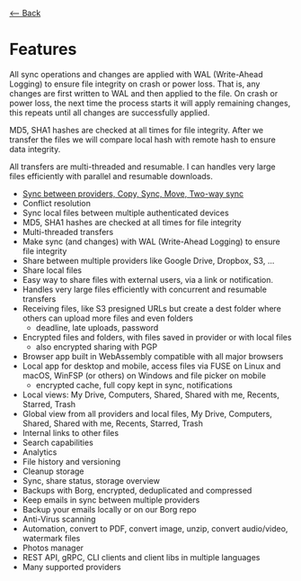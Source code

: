 [⟵ Back](../../README.md#features)

# Features

All sync operations and changes are applied with WAL (Write-Ahead Logging) to ensure file integrity on crash or power loss. That is, any changes are first written to WAL and then applied to the file. On crash or power loss, the next time the process starts it will apply remaining changes, this repeats until all changes are successfully applied.

MD5, SHA1 hashes are checked at all times for file integrity. After we transfer the files we will compare local hash with remote hash to ensure data integrity.

All transfers are multi-threaded and resumable. I can handles very large files efficiently with parallel and resumable downloads.

- [Sync between providers, Copy, Sync, Move, Two-way sync](features/sync-providers.md)
- Conflict resolution
- Sync local files between multiple authenticated devices
- MD5, SHA1 hashes are checked at all times for file integrity
- Multi-threaded transfers
- Make sync (and changes) with WAL (Write-Ahead Logging) to ensure file integrity
- Share between multiple providers like Google Drive, Dropbox, S3, ...
- Share local files
- Easy way to share files with external users, via a link or notification.
- Handles very large files efficiently with concurrent and resumable transfers
- Receiving files, like S3 presigned URLs but create a dest folder where others can upload more files and even folders
  - deadline, late uploads, password
- Encrypted files and folders, with files saved in provider or with local files
  - also encrypted sharing with PGP
- Browser app built in WebAssembly compatible with all major browsers
- Local app for desktop and mobile, access files via FUSE on Linux and macOS, WinFSP (or others) on Windows and file picker on mobile
  - encrypted cache, full copy kept in sync, notifications
- Local views: My Drive, Computers, Shared, Shared with me, Recents, Starred, Trash
- Global view from all providers and local files, My Drive, Computers, Shared, Shared with me, Recents, Starred, Trash
- Internal links to other files
- Search capabilities
- Analytics
- File history and versioning
- Cleanup storage
- Sync, share status, storage overview
- Backups with Borg, encrypted, deduplicated and compressed
- Keep emails in sync between multiple providers
- Backup your emails locally or on our Borg repo
- Anti-Virus scanning
- Automation, convert to PDF, convert image, unzip, convert audio/video, watermark files
- Photos manager
- REST API, gRPC, CLI clients and client libs in multiple languages
- Many supported providers
